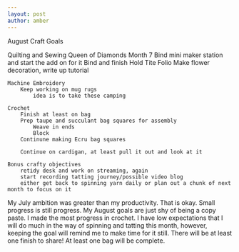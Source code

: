 ```yaml
---
layout: post
author: amber
---
```

August Craft Goals

<div class="item3">
    Quilting and Sewing
        Queen of Diamonds Month 7
        Bind mini maker station and start the add on for it
        Bind and finish Hold Tite Folio
        Make flower decoration, write up tutorial

    Machine Embroidery
        Keep working on mug rugs
            idea is to take these camping

    Crochet
        Finish at least on bag
        Prep taupe and succulant bag squares for assembly
            Weave in ends
            Block
        Continune making Ecru bag squares

        Continue on cardigan, at least pull it out and look at it

    Bonus crafty objectives
        retidy desk and work on streaming, again
        start recording tatting journey/possible video blog
        either get back to spinning yarn daily or plan out a chunk of next month to focus on it


My July ambition was greater than my productivity. That is okay. Small progress is still progress. My August goals are just shy of being a copy paste. I made the most progress in crochet. I have low expectations that I will do much in the way of spinning and tatting this month, however, keeping the goal will remind me to make time for it still. There will be at least one finish to share! At least one bag will be complete. 

</div>